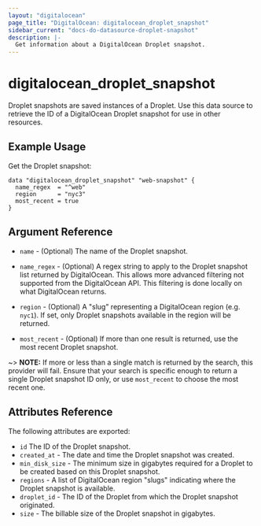 ```yaml
---
layout: "digitalocean"
page_title: "DigitalOcean: digitalocean_droplet_snapshot"
sidebar_current: "docs-do-datasource-droplet-snapshot"
description: |-
  Get information about a DigitalOcean Droplet snapshot.
---
```


# digitalocean\_droplet\_snapshot

Droplet snapshots are saved instances of a Droplet. Use this data
source to retrieve the ID of a DigitalOcean Droplet snapshot for use in other
resources.

## Example Usage

Get the Droplet snapshot:

```hcl
data "digitalocean_droplet_snapshot" "web-snapshot" {
  name_regex  = "^web"
  region      = "nyc3"
  most_recent = true
}
```

## Argument Reference

* `name` - (Optional) The name of the Droplet snapshot.

* `name_regex` - (Optional) A regex string to apply to the Droplet snapshot list returned by DigitalOcean. This allows more advanced filtering not supported from the DigitalOcean API. This filtering is done locally on what DigitalOcean returns.

* `region` - (Optional) A "slug" representing a DigitalOcean region (e.g. `nyc1`). If set, only Droplet snapshots available in the region will be returned.

* `most_recent` - (Optional) If more than one result is returned, use the most recent Droplet snapshot.

~> **NOTE:** If more or less than a single match is returned by the search,
this provider will fail. Ensure that your search is specific enough to return
a single Droplet snapshot ID only, or use `most_recent` to choose the most recent one.

## Attributes Reference

The following attributes are exported:

* `id` The ID of the Droplet snapshot.
* `created_at` - The date and time the Droplet snapshot was created.
* `min_disk_size` - The minimum size in gigabytes required for a Droplet to be created based on this Droplet snapshot.
* `regions` - A list of DigitalOcean region "slugs" indicating where the Droplet snapshot is available.
* `droplet_id` - The ID of the Droplet from which the Droplet snapshot originated.
* `size` - The billable size of the Droplet snapshot in gigabytes.
